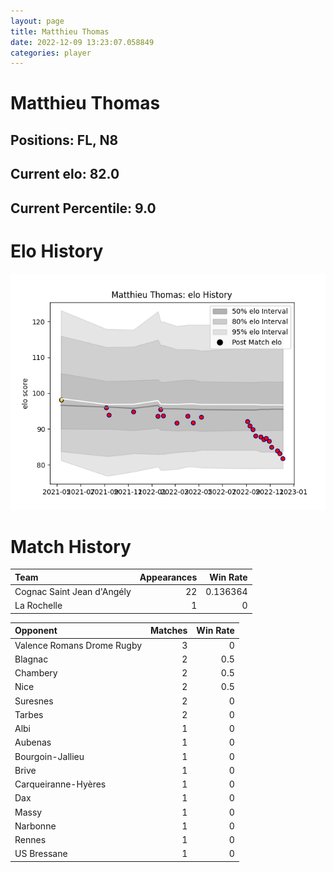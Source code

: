```yaml
---  
layout: page  
title: Matthieu Thomas  
date: 2022-12-09 13:23:07.058849  
categories: player  
---
```

# Matthieu Thomas

## Positions: FL, N8

## Current elo: 82.0

## Current Percentile: 9.0

# Elo History


![elo history](history_MatthieuThomas.png)
# Match History


| Team                       |   Appearances |   Win Rate |
|:---------------------------|--------------:|-----------:|
| Cognac Saint Jean d'Angély |            22 |   0.136364 |
| La Rochelle                |             1 |   0        |

| Opponent                   |   Matches |   Win Rate |
|:---------------------------|----------:|-----------:|
| Valence Romans Drome Rugby |         3 |        0   |
| Blagnac                    |         2 |        0.5 |
| Chambery                   |         2 |        0.5 |
| Nice                       |         2 |        0.5 |
| Suresnes                   |         2 |        0   |
| Tarbes                     |         2 |        0   |
| Albi                       |         1 |        0   |
| Aubenas                    |         1 |        0   |
| Bourgoin-Jallieu           |         1 |        0   |
| Brive                      |         1 |        0   |
| Carqueiranne-Hyères        |         1 |        0   |
| Dax                        |         1 |        0   |
| Massy                      |         1 |        0   |
| Narbonne                   |         1 |        0   |
| Rennes                     |         1 |        0   |
| US Bressane                |         1 |        0   |
